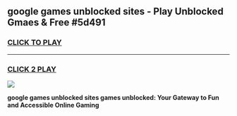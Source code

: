 
## google games unblocked sites - Play Unblocked Gmaes & Free #5d491
<h3>
<a href="https://premium.freeplayer.one?title=google_games_unblocked_sites&ref=03M">CLICK TO PLAY</a></h3>
<hr>

<h3>
<a href="https://premium.freeplayer.one?title=google_games_unblocked_sites&ref=03M">CLICK 2 PLAY</a>
  
</h3>

<a href="https://premium.freeplayer.one?title=google_games_unblocked_sites&ref=03M"><img src="https://clearcache.store/games.png"></a>


**google games unblocked sites games unblocked: Your Gateway to Fun and Accessible Online Gaming**
